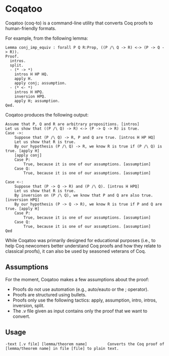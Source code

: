 # Coqatoo
Coqatoo (coq-to) is a command-line utility that converts Coq proofs to human-friendly formats.

For example, from the following lemma:
```ML
Lemma conj_imp_equiv : forall P Q R:Prop, ((P /\ Q -> R) <-> (P -> Q -> R)).
Proof.
  intros.
  split.
  - (* -> *)
    intros H HP HQ.
    apply H.
    apply conj; assumption.
  - (* <- *)
    intros H HPQ.
    inversion HPQ.
    apply H; assumption.
Qed.
```
Coqatoo produces the following output:
```
Assume that P, Q and R are arbitrary propositions. [intros]
Let us show that ((P /\ Q) -> R) <-> (P -> Q -> R) is true.
Case ->:
	Suppose that (P /\ Q) -> R, P and Q are true. [intros H HP HQ]
	Let us show that R is true. 
	By our hypothesis (P /\ Q) -> R, we know R is true if (P /\ Q) is true. [apply H]
	[apply conj]
	Case P:
		True, because it is one of our assumptions. [assumption]
	Case Q:
		True, because it is one of our assumptions. [assumption]
	
Case <-:
	Suppose that (P -> Q -> R) and (P /\ Q). [intros H HPQ]
	Let us show that R is true.
	By inversion on (P /\ Q), we know that P and Q are also true. [inversion HPQ]
	By our hypothesis (P -> Q -> R), we know R is true if P and Q are true. [apply H]
	Case P:
		True, because it is one of our assumptions. [assumption]
	Case Q:
		True, because it is one of our assumptions. [assumption]
Qed
```

While Coqatoo was primarily designed for educational purposes (i.e., to help Coq newcomers better understand Coq proofs and how they relate to classical proofs), it can also be used by seasoned veterans of Coq.

## Assumptions
For the moment, Coqatoo makes a few assumptions about the proof:
 - Proofs do not use automation (e.g., auto/eauto or the ; operator).
 - Proofs are structured using bullets.
 - Proofs only use the following tactics: apply, assumption, intro, intros, inversion, split.
 - The .v file given as input contains only the proof that we want to convert.

## Usage
```
-text [.v file] [lemma/theorem name]		 Converts the Coq proof of [lemma/theorem name] in file [file] to plain text.
```